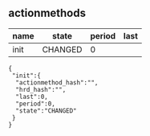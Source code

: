 ## actionmethods

| name                 | state      | period     | last                           |
| ---                  | ---        | ---        | ---                            |
| init                 | CHANGED    | 0          |                                |


```
{
 "init":{
  "actionmethod_hash":"",
  "hrd_hash":"",
  "last":0,
  "period":0,
  "state":"CHANGED"
 }
}
```
